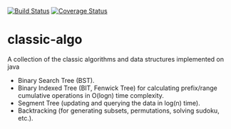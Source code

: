 [![Build Status](https://secure.travis-ci.org/dpaukov/classic-algo.svg)](http://travis-ci.org/dpaukov/classic-algo)
[![Coverage Status](https://coveralls.io/repos/github/dpaukov/classic-algo/badge.svg?branch=master)](https://coveralls.io/github/dpaukov/classic-algo?branch=master)

# classic-algo
A collection of the classic algorithms and data structures implemented on java

- Binary Search Tree (BST).
- Binary Indexed Tree (BIT, Fenwick Tree) for calculating prefix/range cumulative operations in 
  O(logn) time complexity.
- Segment Tree (updating and querying the data in log(n) time).
- Backtracking (for generating subsets, permutations, solving sudoku, etc.).
